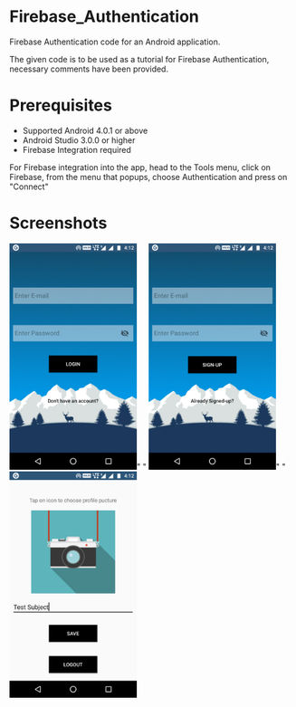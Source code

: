 # Firebase_Authentication
Firebase Authentication code for an Android application.

The given code is to be used as a tutorial for Firebase Authentication, necessary comments have been provided.

# Prerequisites

- Supported Android 4.0.1 or above
- Android Studio 3.0.0 or higher
- Firebase Integration required

For Firebase integration into the app, head to the Tools menu, click on Firebase, from the menu that popups, choose Authentication and
press on "Connect"

# Screenshots

<p float="left">
<img src="Screenshots/Screenshot_20181019-161214.png" height="400">"                                      "
<img src="Screenshots/Screenshot_20181019-161221.png" height="400">"                                      "
<img src="Screenshots/Screenshot_20181019-161247.png" height="400">
</p>

